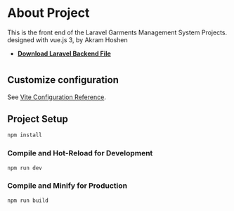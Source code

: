 # About Project
This is the front end of the Laravel Garments Management System Projects. designed with vue.js 3, by Akram Hoshen
- **[Download Laravel Backend File](https://github.com/akramhoshen/laravel-garments-api)**
#

## Customize configuration

See [Vite Configuration Reference](https://vitejs.dev/config/).

## Project Setup

```sh
npm install
```

### Compile and Hot-Reload for Development

```sh
npm run dev
```

### Compile and Minify for Production

```sh
npm run build
```
